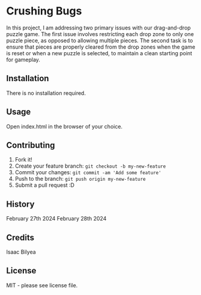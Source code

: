 # Crushing Bugs

In this project, I am addressing two primary issues with our drag-and-drop puzzle game. The first issue involves restricting each drop zone to only one puzzle piece, as opposed to allowing multiple pieces. The second task is to ensure that pieces are properly cleared from the drop zones when the game is reset or when a new puzzle is selected, to maintain a clean starting point for gameplay.

## Installation

There is no installation required.

## Usage

Open index.html in the browser of your choice.

## Contributing

1. Fork it!
2. Create your feature branch: `git checkout -b my-new-feature`
3. Commit your changes: `git commit -am 'Add some feature'`
4. Push to the branch: `git push origin my-new-feature`
5. Submit a pull request :D

## History

February 27th 2024
February 28th 2024

## Credits

Isaac Bilyea

## License

MIT - please see license file.
